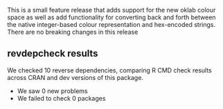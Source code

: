 This is a small feature release that adds support for the new oklab colour space
as well as add functionality for converting back and forth between the native 
integer-based colour representation and hex-encoded strings. There are no
breaking changes in this release

## revdepcheck results

We checked 10 reverse dependencies, comparing R CMD check results across CRAN and dev versions of this package.

 * We saw 0 new problems
 * We failed to check 0 packages
 
